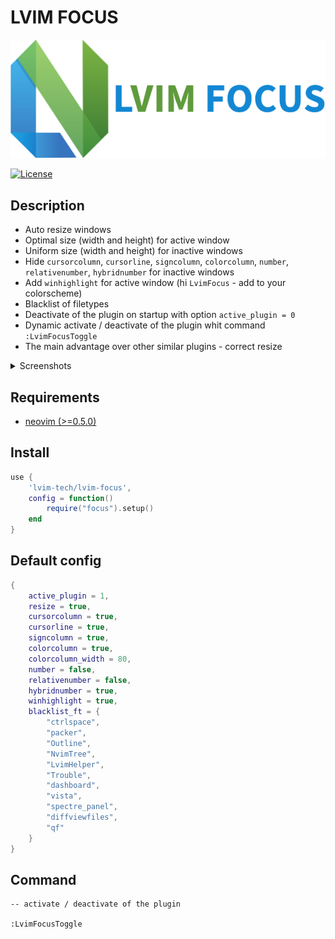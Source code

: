 # LVIM FOCUS

![LVIM FOCUS](https://github.com/lvim-tech/lvim-focus/blob/main/media/lvim-focus.png)

[![License](https://img.shields.io/badge/License-BSD%203--Clause-blue.svg)](https://github.com/lvim-tech/lvim-helper/blob/main/LICENSE)

## Description

- Auto resize windows
- Optimal size (width and height) for active window
- Uniform size (width and height) for inactive windows
- Hide `cursorcolumn`, `cursorline`, `signcolumn`, `colorcolumn`, `number`, `relativenumber`, `hybridnumber` for inactive windows
- Add `winhighlight` for active window (hi `LvimFocus` - add to your colorscheme)
- Blacklist of filetypes
- Deactivate of the plugin on startup with option `active_plugin = 0`
- Dynamic activate / deactivate of the plugin whit command `:LvimFocusToggle`
- The main advantage over other similar plugins - correct resize

<details>
<summary>Screenshots</summary>

![01](https://github.com/lvim-tech/lvim-focus/blob/main/media/screenshot_1.png)

![02](https://github.com/lvim-tech/lvim-focus/blob/main/media/screenshot_2.png)

![03](https://github.com/lvim-tech/lvim-focus/blob/main/media/screenshot_3.png)

</details>

## Requirements

- [neovim (>=0.5.0)](https://github.com/neovim/neovim/wiki/Installing-Neovim)

## Install

```lua
use {
    'lvim-tech/lvim-focus',
    config = function()
        require("focus").setup()
    end
}
```

## Default config

```lua
{
    active_plugin = 1,
    resize = true,
    cursorcolumn = true,
    cursorline = true,
    signcolumn = true,
    colorcolumn = true,
    colorcolumn_width = 80,
    number = false,
    relativenumber = false,
    hybridnumber = true,
    winhighlight = true,
    blacklist_ft = {
        "ctrlspace",
        "packer",
        "Outline",
        "NvimTree",
        "LvimHelper",
        "Trouble",
        "dashboard",
        "vista",
        "spectre_panel",
        "diffviewfiles",
        "qf"
    }
}
```

## Command

```
-- activate / deactivate of the plugin

:LvimFocusToggle
```
